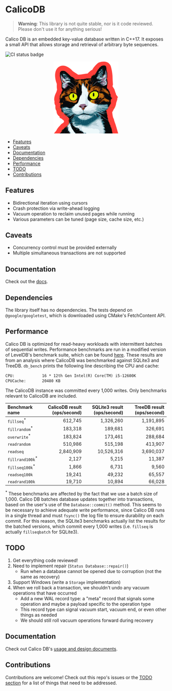 # CalicoDB

> **Warning**: This library is not quite stable, nor is it code reviewed. 
> Please don't use it for anything serious!

Calico DB is an embedded key-value database written in C++17.
It exposes a small API that allows storage and retrieval of arbitrary byte sequences.

![CI status badge](https://github.com/andy-byers/CalicoDB/actions/workflows/actions.yml/badge.svg)

<div align="center">
    <img src="doc/mascot.png" style="width: 40%; max-width: 400px" />
</div>

+ [Features](#features)
+ [Caveats](#caveats)
+ [Documentation](#documentation)
+ [Dependencies](#dependencies)
+ [Performance](#performance)
+ [TODO](#todo)
+ [Contributions](#contributions)

## Features
+ Bidirectional iteration using cursors
+ Crash protection via write-ahead logging
+ Vacuum operation to reclaim unused pages while running
+ Various parameters can be tuned (page size, cache size, etc.)

## Caveats
+ Concurrency control must be provided externally
+ Multiple simultaneous transactions are not supported

## Documentation
Check out the [docs](doc/doc.md).

## Dependencies
The library itself has no dependencies.
The tests depend on `@google/googletest`, which is downloaded using CMake's FetchContent API.

## Performance
Calico DB is optimized for read-heavy workloads with intermittent batches of sequential writes.
Performance benchmarks are run in a modified version of LevelDB's benchmark suite, which can be found [here](https://github.com/andy-byers/leveldb/tree/db_bench_calico).
These results are from an analysis where CalicoDB was benchmarked against SQLite3 and TreeDB.
`db_bench` prints the following line describing the CPU and cache:
```
CPU:            16 * 12th Gen Intel(R) Core(TM) i5-12600K
CPUCache:       20480 KB
```

The CalicoDB instance was committed every 1,000 writes.
Only benchmarks relevant to CalicoDB are included.

| Benchmark name             | CalicoDB result (ops/second) | SQLite3 result (ops/second) | TreeDB result (ops/second) |
|:---------------------------|-----------------------------:|----------------------------:|---------------------------:|
| `fillseq`<sup>*</sup>      |                      612,745 |                   1,326,260 |                  1,191,895 |
| `fillrandom`<sup>*</sup>   |                      183,318 |                     189,681 |                    326,691 |
| `overwrite`<sup>*</sup>    |                      183,824 |                     173,461 |                    288,684 |
| `readrandom`               |                      510,986 |                     515,198 |                    413,907 |
| `readseq`                  |                    2,840,909 |                  10,526,316 |                  3,690,037 |
| `fillrand100k`<sup>*</sup> |                        2,127 |                       5,215 |                     11,387 |
| `fillseq100k`<sup>*</sup>  |                        1,866 |                       6,731 |                      9,560 |
| `readseq100k`              |                       19,241 |                      49,232 |                     65,557 |
| `readrand100k`             |                       19,710 |                      10,894 |                     66,028 |

<sup>*</sup> These benchmarks are affected by the fact that we use a batch size of 1,000.
Calico DB batches database updates together into transactions, based on the user's use of the `Database::commit()` method.
This seems to be necessary to achieve adequate write performance, since Calico DB runs in a single thread and must `fsync()` the log file to ensure durability on each commit.
For this reason, the SQLite3 benchmarks actually list the results for the batched versions, which commit every 1,000 writes (i.e. `fillseq` is actually `fillseqbatch` for SQLite3).

## TODO
1. Get everything code reviewed!
2. Need to implement repair (`Status Database::repair()`)
    + Run when a database cannot be opened due to corruption (not the same as recovery)
3. Support Windows (write a `Storage` implementation)
4. When we roll back a transaction, we shouldn't undo any vacuum operations that have occurred
   + Add a new WAL record type: a "meta" record that signals some operation and maybe a payload specific to the operation type
   + This record type can signal vacuum start, vacuum end, or even other things as needed
   + We should still roll vacuum operations forward during recovery

## Documentation
Check out Calico DB's [usage and design documents](doc).

## Contributions
Contributions are welcome!
Check out this repo's issues or the [TODO section](#todo) for a list of things that need to be addressed.